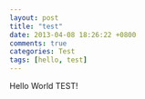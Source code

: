 ```yaml
---
layout: post
title: "test"
date: 2013-04-08 18:26:22 +0800
comments: true
categories: Test
tags: [hello, test]
---
```

Hello World TEST!
